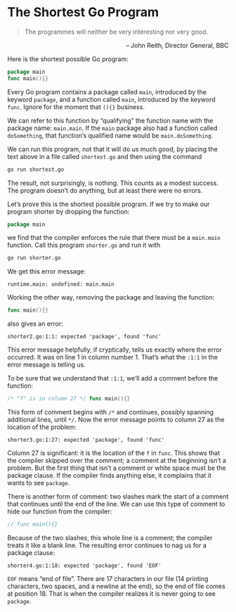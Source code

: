 # The Shortest Go Program

> The programmes will neither be very interesting nor very good.

<p style="text-align:right">– John Reith, Director General, BBC</p>

Here is the shortest possible Go program:

```go
package main
func main(){}
```

Every Go program contains a package called `main`, introduced by the keyword 
`package`, and a function called `main`, introduced by the keyword `func`.
Ignore for the moment that `(){}` business.

We can refer to this function by “qualifying” the function name with the 
package name: `main.main`. If the `main` package also had a function called
`doSomething`, that function’s qualified name would be `main.doSomething`.
 
We can run this program, not that it will do us much good, by placing the 
text above in a file called `shortest.go` and then using the command

```bash
go run shortest.go
```

The result, not surprisingly, is nothing. This counts as a modest success. 
The program doesn’t do anything, but at least there were no errors.

Let’s prove this is the shortest possible program. If we try to make our 
program shorter by dropping the function:

```go
package main
```

we find that the compiler enforces the rule that there must be a `main.main`
function. Call this program `shorter.go` and run it with

```bash
go run shorter.go
```

We get this error message:

```text
runtime.main: undefined: main.main
```

Working the other way, removing the package and leaving the function:

```go
func main(){}
```

also gives an error:

```text
shorter2.go:1:1: expected 'package', found 'func'
```

This error message helpfully, if cryptically, tells us exactly where the 
error occurred. It was on line 1 in column number 1. That’s what the
`:1:1` in the error message is telling us.

To be sure that we understand that `:1:1`, we’ll add a comment before the
function:

```go
/* "f" is in column 27 */ func main(){}
```

This form of comment begins with `/*` and continues, possibly spanning
additional lines, until `*/`. Now the error message points to column 27 as
the location of the problem:

```text
shorter3.go:1:27: expected 'package', found 'func'
```

Column 27 is significant: it is the location of the `f` in `func`. This 
shows that the compiler skipped over the comment; a comment at the beginning 
isn’t a problem. But the first thing that isn’t a comment or white space must 
be the package clause. If the compiler finds anything else, it complains 
that it wants to see `package`.

There is another form of comment: two slashes mark the start of a comment
that continues until the end of the line. We can use this type of comment to
hide our function from the compiler:

```go
// func main(){}
```

Because of the two slashes, this whole line is a comment; the compiler treats 
it like a blank line. The resulting error continues to nag us for a package 
clause:

```text
shorter4.go:1:18: expected 'package', found 'EOF'
```

`EOF` means “end of file”. There are 17 characters in our file (14 printing
characters, two spaces, and a newline at the end), so the end of file comes
at position 18. That is when the compiler realizes it is never going to see 
`package`.
